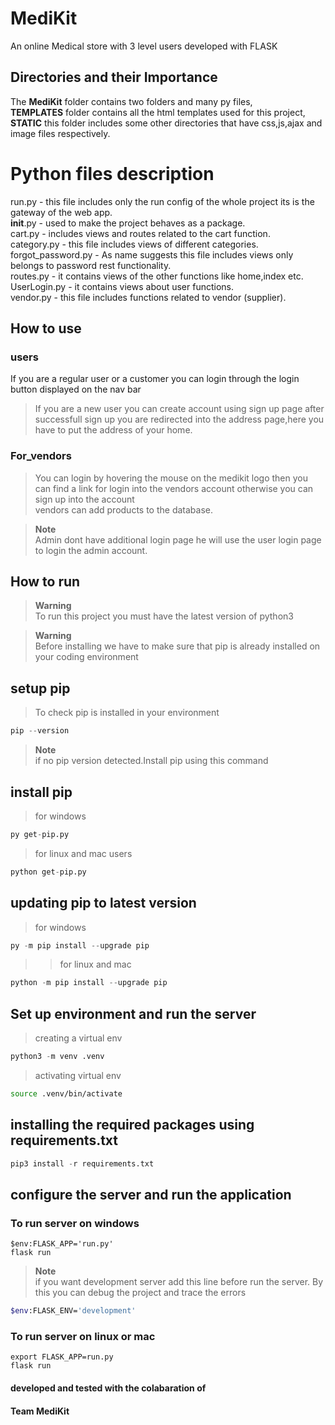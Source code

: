 # MediKit
An online Medical store with 3 level users developed with FLASK


## Directories and their Importance
The **MediKit** folder contains two folders and many py files,<br>
**TEMPLATES** folder contains all the html templates used for this project,<br>
**STATIC** this folder includes some other directories that have css,js,ajax and image files respectively.

<h1>Python files description</h1>

run.py  - this file includes only the run config of the whole project its is the gateway of the web app.<br>
__init__.py - used to make the project behaves as a package.<br>
cart.py - includes views and routes related to the cart function.<br>
category.py - this file includes views of different categories.<br>
forgot_password.py  - As name suggests this file includes views only belongs to password rest functionality.<br>
routes.py - it contains views of the other functions like home,index etc.<br>
UserLogin.py  - it contains views about user functions.<br>
vendor.py - this file includes functions related to vendor (supplier).<br>

## How to use 

### users
If you are a regular user or a customer you can login through the login button displayed on the nav bar<br>
>If you are a new user you can create account using sign up page after successfull sign up you are redirected into the address page,here you have to put the address of your home.</p>
 
### For_vendors <br>
>You can login by hovering the mouse on the medikit logo then you can find a link for login into the vendors account otherwise you can sign up into the account<br> vendors can add products to the database.

>**Note** <br> Admin dont have additional login page he will use the user login page to login the admin account.


## How to run
>**Warning** <br>To run this project you must have the latest version of python3


>**Warning** <br>Before installing we have to make sure that pip is already installed on your coding environment<br>

##
## setup pip


>To check pip is installed in your environment

```py 
pip --version 
```

>**Note** <br>
if no pip version detected.Install pip using this command

## install pip

>for windows

```py
py get-pip.py
```

>for linux and mac users

```py
python get-pip.py
```

## updating pip to latest version

>for windows
```py
py -m pip install --upgrade pip
```

>>for linux and mac
```py
python -m pip install --upgrade pip
```

## Set up environment and run the server

>creating a virtual env
```py
python3 -m venv .venv
```

>activating virtual env
```bash
source .venv/bin/activate
```
## installing the required packages using requirements.txt

```py
pip3 install -r requirements.txt
```
## configure the server and run the application
 

### To run server on windows

```shell
$env:FLASK_APP='run.py'
flask run
```
>**Note** <br>
if you want development server add this line before run the server. By this you can debug the project and trace the errors
```bash
$env:FLASK_ENV='development'
```

### To run server on linux or mac

```shell
export FLASK_APP=run.py
flask run
```


#### developed and tested with the colabaration of
#### Team MediKit





